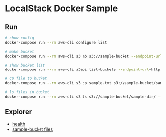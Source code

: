 # LocalStack Docker Sample

## Run

```bash
# show config
docker-compose run --rm aws-cli configure list

# make bucket
docker-compose run --rm aws-cli s3 mb s3://sample-bucket --endpoint-url=http://localstack:4566

# show bucket list
docker-compose run --rm aws-cli s3api list-buckets --endpoint-url=http://localstack:4566

# cp file to bucket
docker-compose run --rm aws-cli s3 cp sample.txt s3://sample-bucket/sample-dir/ --endpoint-url=http://localstack:4566

# ls files in bucket
docker-compose run --rm aws-cli s3 ls s3://sample-bucket/sample-dir/ --endpoint-url=http://localstack:4566
```

## Explorer

- [health](http://localhost:4566/health)
- [sample-bucket files](http://localhost:4566/sample-bucket)
